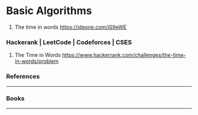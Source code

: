 # Basic Algorithms

1. The time in words https://ideone.com/iS9eWE


### Hackerank | LeetCode | Codeforces | CSES

1. The Time in Words https://www.hackerrank.com/challenges/the-time-in-words/problem


### References 

___________


### Books

___________
